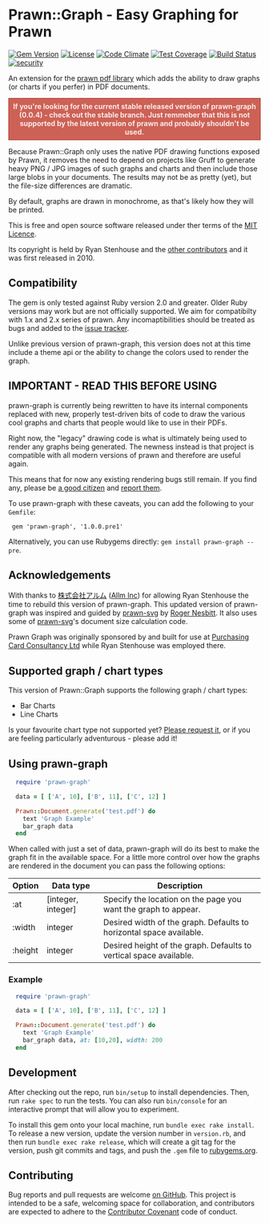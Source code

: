 # Prawn::Graph - Easy Graphing for Prawn

[![Gem Version](https://badge.fury.io/rb/prawn-graph.svg)](https://badge.fury.io/rb/prawn-graph)
[![License](http://img.shields.io/:license-mit-blue.svg)](http://sujrd.mit-license.org)
[![Code Climate](https://codeclimate.com/github/HHRy/prawn-graph/badges/gpa.svg)](https://codeclimate.com/github/HHRy/prawn-graph)
[![Test Coverage](https://codeclimate.com/github/HHRy/prawn-graph/badges/coverage.svg)](https://codeclimate.com/github/HHRy/prawn-graph/coverage)
[![Build Status](https://travis-ci.org/HHRy/prawn-graph.svg?branch=master)](https://travis-ci.org/HHRy/prawn-graph)
[![security](https://hakiri.io/github/HHRy/prawn-graph/master.svg)](https://hakiri.io/github/HHRy/prawn-graph/master)

An extension for the [prawn pdf library][5] which adds the ability to draw graphs (or charts if
you perfer) in PDF documents.

<span style="display: block; padding: 0.5em; color: #F9EBEA; font-weight: bold; text-align: center; border:1px solid #A93226; background-color:#CD6155;">**If you're looking for the current stable released version of prawn-graph (0.0.4) - check out the stable branch. Just
remmeber that this is not supported by the latest version of prawn and probably shouldn't be used.**</span>

Because Prawn::Graph only uses the native PDF drawing functions exposed by Prawn, it removes the need to 
depend on projects like Gruff to generate heavy PNG / JPG images of such graphs and charts and then include
those large blobs in your documents. The results may not be as pretty (yet), but the file-size differences 
are dramatic.

By default, graphs are drawn in monochrome, as that's likely how they will be printed. 

This is free and open source software released under ther terms of the [MIT Licence](http://opensource.org/licenses/MIT).

Its copyright is held by Ryan Stenhouse and the [other contributors][8] and it was first released in 
2010.

## Compatibility

The gem is  only tested against Ruby version 2.0 and greater. Older Ruby versions may work but are not 
officially supported. We aim for compatibilty with 1.x and 2.x series of prawn. Any incomaptibilities
should be treated as bugs and added to the [issue tracker][2]. 

Unlike previous version of prawn-graph, this version does not at this time include a theme api or the 
ability to change the colors used to render the graph. 


## IMPORTANT - READ THIS BEFORE USING

prawn-graph is currently being rewritten to have its internal components replaced with new, properly
test-driven bits of code to draw the various cool graphs and charts that people would like to use in
their PDFs.

Right now, the "legacy" drawing code is what is ultimately being used to render any graphs being 
generated. The newness instead is that project is compatible with all modern versions of prawn and
therefore are useful again.

This means that for now any existing rendering bugs still remain. If you find any, please be
[a good citizen][2] and [report them][2].

To use prawn-graph with these caveats, you can add the following to your `Gemfile`:

```Gemfile
 gem 'prawn-graph', '1.0.0.pre1'
```

Alternatively, you can use Rubygems directly: `gem install prawn-graph --pre`.
 
## Acknowledgements

With thanks to [株式会社アルム][3] ([Allm Inc][4]) for allowing Ryan Stenhouse the time to rebuild this version of
prawn-graph. This updated version of prawn-graph was inspired and guided by [prawn-svg][1] by [Roger Nesbitt][6]. 
It also uses some of [prawn-svg][1]'s document size calculation code.

Prawn Graph was originally sponsored by and built for use at [Purchasing Card Consultancy Ltd][7] while
Ryan Stenhouse was employed there.

## Supported graph / chart types

This version of Prawn::Graph supports the following graph / chart types:

  *  Bar Charts 
  *  Line Charts

Is your favourite chart type not supported yet? [Please request it][2], or if you are feeling particularly
adventurous - please add it!

## Using prawn-graph

```ruby
  require 'prawn-graph'

  data = [ ['A', 10], ['B', 11], ['C', 12] ]

  Prawn::Document.generate('test.pdf') do
    text 'Graph Example'
    bar_graph data
  end
```

When called with just a set of data, prawn-graph will do its best to make the graph fit in the 
available space. For a little more control over how the graphs are rendered in the document
you can pass the following options:

Option      | Data type | Description
----------- | --------- | -----------
:at         | [integer, integer] | Specify the location on the page you want the graph to appear.
:width      | integer   | Desired width of the graph.  Defaults to horizontal space available.
:height     | integer   | Desired height of the graph.  Defaults to vertical space available.

### Example

```ruby
  require 'prawn-graph'

  data = [ ['A', 10], ['B', 11], ['C', 12] ]

  Prawn::Document.generate('test.pdf') do
    text 'Graph Example'
    bar_graph data, at: [10,20], width: 200
  end
```

## Development

After checking out the repo, run `bin/setup` to install dependencies. Then, run `rake spec` to run the tests. You can
also  run `bin/console` for an interactive prompt that will allow you to experiment.

To install this gem onto your local machine, run `bundle exec rake install`. To release a new version, update the 
version number in `version.rb`, and then run `bundle exec rake release`, which will create a git tag for the version, 
push git commits and tags, and push the `.gem` file to [rubygems.org](https://rubygems.org).

## Contributing

Bug reports and pull requests are welcome [on GitHub][2]. This project is intended to be a 
safe, welcoming space for collaboration, and contributors are expected to adhere to the [Contributor Covenant](http://contributor-covenant.org) 
code of conduct.



[1]: https://github.com/mogest/prawn-svg/
[2]: https://github.com/hhry/prawn-graph/issues/
[3]: http://www.allm.net/
[4]: http://www.allm.net/en/
[5]: http://github.com/prawnpdf/prawn/
[6]: https://github.com/mogest/
[7]: http://www.pccl.co.uk/
[8]: https://github.com/HHRy/prawn-graph/blob/master/CONTRIBUTORS.md
